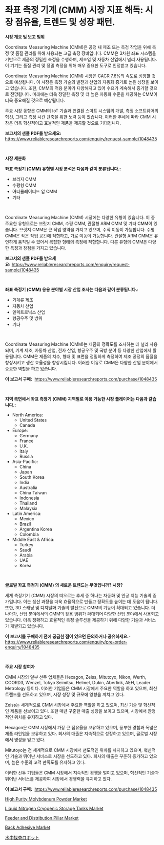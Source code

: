 <p><h1>좌표 측정 기계 (CMM) 시장 지표 해독: 시장 점유율, 트렌드 및 성장 패턴.</h1></p><p><strong>시장 개요 및 보고 범위</strong></p>
<p><p>Coordinate Measuring Machine (CMM)은 공정 내 제조 또는 측정 작업을 위해 측정 및 품질 관리를 위해 사용되는 고급 측정 장비입니다. CMM은 3차원 좌표 시스템을 기반으로 제품의 정밀한 측정을 수행하며, 제조업 및 자동차 산업에서 널리 사용됩니다. 이 기기는 품질 관리 및 정밀 측정을 위해 매우 중요한 도구로 인정받고 있습니다.</p><p>Coordinate Measuring Machine (CMM) 시장은 CAGR 7.6%의 속도로 성장할 것으로 예상됩니다. 이 시장은 측정 기술의 발전과 산업의 자동화 증가로 높은 성장을 보이고 있습니다. 또한, CMM의 적용 분야가 다양해지고 있어 수요가 계속해서 증가할 것으로 전망됩니다. 미래에는 더욱 정밀한 측정 및 더 높은 자동화 수준을 제공하는 CMM이 더욱 중요해질 것으로 예상됩니다.</p><p>주요 시장 동향은 CMM의 IoT 기술과 연결된 스마트 시스템의 개발, 측정 소프트웨어의 혁신, 그리고 측정 시간 단축을 위한 노력 등이 있습니다. 이러한 추세에 따라 CMM 시장은 더욱 혁신적이고 효율적인 제품을 제공할 것으로 기대됩니다.</p></p>
<p><strong>보고서의 샘플 PDF를 받으세요:</strong> <a href="https://www.reliableresearchreports.com/enquiry/request-sample/1048435">https://www.reliableresearchreports.com/enquiry/request-sample/1048435</a></p>
<p>&nbsp;</p>
<p><strong>시장 세분화</strong></p>
<p><strong>좌표 측정기 (CMM) 유형별 시장 분석은 다음과 같이 분류됩니다.:</strong></p>
<p><ul><li>브리지 CMM</li><li>수평형 CMM</li><li>아티큘레이티드 암 CMM</li><li>기타</li></ul></p>
<p>&nbsp;</p>
<p><p>Coordinate Measuring Machine (CMM) 시장에는 다양한 유형이 있습니다. 이 중 주요한 유형으로는 브릿지 CMM, 수평 CMM, 관절형 ARM CMM 및 기타 CMM이 있습니다. 브릿지 CMM은 큰 작업 영역을 가지고 있으며, 수직 이동이 가능합니다. 수평 CMM은 작은 작업 공간에 적합하고, 가로 이동이 가능합니다. 관절형 ARM CMM은 유연하게 움직일 수 있어서 복잡한 형태의 측정에 적합합니다. 다른 유형의 CMM은 다양한 특징과 장점을 가지고 있습니다.</p></p>
<p><strong>보고서의 샘플 PDF를 받으세요:</strong>&nbsp;<a href="https://www.reliableresearchreports.com/enquiry/request-sample/1048435">https://www.reliableresearchreports.com/enquiry/request-sample/1048435</a></p>
<p>&nbsp;</p>
<p><strong> 좌표 측정기 (CMM) 응용 분야별 시장 산업 조사는 다음과 같이 분류됩니다.:</strong></p>
<p><ul><li>기계류 제조</li><li>자동차 산업</li><li>일렉트로닉스 산업</li><li>항공우주 및 방위</li><li>기타</li></ul></p>
<p>&nbsp;</p>
<p><p>Coordinate Measuring Machine (CMM)는 제품의 정확도를 조사하는 데 널리 사용되며, 기계 제조, 자동차 산업, 전자 산업, 항공우주 및 국방 분야 등 다양한 산업에서 활용됩니다. CMM은 제품의 치수, 형태 및 표면을 정밀하게 측정하여 제조 공정의 품질을 향상시키고 생산 효율성을 향상시킵니다. 이러한 이유로 CMM은 다양한 산업 분야에서 중요한 역할을 하고 있습니다.</p></p>
<p><strong>이 보고서 구매:</strong>&nbsp; <a href="https://www.reliableresearchreports.com/purchase/1048435">https://www.reliableresearchreports.com/purchase/1048435</a></p>
<p>&nbsp;</p>
<p><strong>지역 측면에서 좌표 측정기 (CMM) 지역별로 이용 가능한 시장 플레이어는 다음과 같습니다.:</strong></p>
<p><ul>
    <li>
        North America:
        <ul>
            <li>United States</li>
            <li>Canada</li>
        </ul>
    </li>
    <li>
        Europe:
        <ul>
            <li>Germany</li>
            <li>France</li>
            <li>U.K.</li>
            <li>Italy</li>
            <li>Russia</li>
        </ul>
    </li>
    <li>
        Asia-Pacific:
        <ul>
            <li>China</li>
            <li>Japan</li>
            <li>South Korea</li>
            <li>India</li>
            <li>Australia</li>
            <li>China Taiwan</li>
            <li>Indonesia</li>
            <li>Thailand</li>
            <li>Malaysia</li>
        </ul>
    </li>
    <li>
        Latin America:
        <ul>
            <li>Mexico</li>
            <li>Brazil</li>
            <li>Argentina Korea</li>
            <li>Colombia</li>
        </ul>
    </li>
    <li>
        Middle East & Africa:
        <ul>
            <li>Turkey</li>
            <li>Saudi</li>
            <li>Arabia</li>
            <li>UAE</li>
            <li>Korea</li>
        </ul>
    </li>
    </ul></p>
<p>&nbsp;</p>
<p><strong>글로벌 좌표 측정기 (CMM) 의 새로운 트렌드는 무엇입니까? 시장?</strong></p>
<p><p>세계 측정기기 (CMM) 시장의 떠오르는 추세 중 하나는 자동화 및 인공 지능 기술의 증가입니다. 이는 생산 과정을 더욱 효율적으로 만들고 정확도를 높이는 데 도움이 됩니다. 또한, 3D 스캐닝 및 디지털화 기술의 발전으로 CMM의 기능이 확대되고 있습니다. 더 나아가, 산업 분야에서의 CMM의 활용 범위가 확대되어 다양한 산업 분야에서 사용되고 있습니다. 더욱 정확하고 효율적인 측정 솔루션을 제공하기 위해 다양한 기술과 서비스가 개발되고 있습니다.</p></p>
<p><strong>이 보고서를 구매하기 전에 궁금한 점이 있으면 문의하거나 공유하세요.</strong>- <a href="https://www.reliableresearchreports.com/enquiry/pre-order-enquiry/1048435">https://www.reliableresearchreports.com/enquiry/pre-order-enquiry/1048435</a></p>
<p>&nbsp;</p>
<p><strong>주요 시장 참여자</strong></p>
<p><p>CMM 시장의 일부 선두 업체들은 Hexagon, Zeiss, Mitutoyo, Nikon, Werth, COORD3, Wenzel, Tokyo Seimitsu, Helmel, Dukin, Aberlink, AEH, Leader Metrology 등이다. 이러한 기업들은 CMM 시장에서 주요한 역할을 하고 있으며, 최신 트렌드를 선도하고 있으며, 시장 성장 및 규모에 영향을 끼치고 있다.</p><p>Zeiss는 세계적으로 CMM 시장에서 주요한 역할을 하고 있으며, 최신 기술 및 혁신적인 제품을 선보이고 있다. 또한 매년 꾸준한 매출 성장을 보이고 있으며, 시장에서 안정적인 위치를 유지하고 있다.</p><p>Hexagon은 CMM 시장에서 가장 큰 점유율을 보유하고 있으며, 풍부한 경험과 폭넓은 제품 라인업을 보유하고 있다. 회사의 매출은 지속적으로 성장하고 있으며, 글로벌 시장에서 명성을 얻고 있다.</p><p>Mitutoyo는 전 세계적으로 CMM 시장에서 선도적인 위치를 차지하고 있으며, 혁신적인 기술과 뛰어난 서비스로 시장을 선도하고 있다. 회사의 매출은 꾸준히 증가하고 있으며, 높은 수준의 고객 만족도를 유지하고 있다.</p><p>이러한 선두 기업들은 CMM 시장에서 지속적인 경쟁을 벌이고 있으며, 혁신적인 기술과 뛰어난 서비스를 제공하여 시장에서 경쟁력을 유지하고 있다.</p></p>
<p><strong>이 보고서 구매:</strong>&nbsp;&nbsp;<a href="https://www.reliableresearchreports.com/purchase/1048435">https://www.reliableresearchreports.com/purchase/1048435</a></p>
<p><p><a href="https://sudsy-motorcycle-bbc.notion.site/High-Purity-Molybdenum-Powder-Market-Size-2024-2031-Global-Industrial-Analysis-Key-Geographical-R-cdfd498efc0f4bb2942b4e4d2eec2a52">High Purity Molybdenum Powder Market</a></p><p><a href="https://issuu.com/reportprime-2/docs/liquid-nitrogen-cryogenic-storage-tanks-market-siz">Liquid Nitrogen Cryogenic Storage Tanks Market</a></p><p><a href="https://view.publitas.com/reportprime-1/feeder-and-distribution-pillar-market-furnish-information-about-market-size-market-share-market-dynamics-and-projections-spanning-from-2024-to-2031/">Feeder and Distribution Pillar Market</a></p><p><a href="https://view.publitas.com/reportprime-1/back-adhesive-market-size-growth-outlook-from-2023-to-2030-projecting-at-markets-trends-analysis-by-application-regional-outlook-and-revenue/">Back Adhesive Market</a></p><p><a href="https://github.com/oqxogxyvqe90775/Market-Research-Report-List-1/blob/main/2935026189770.md">水中探査ロボット</a></p></p>

